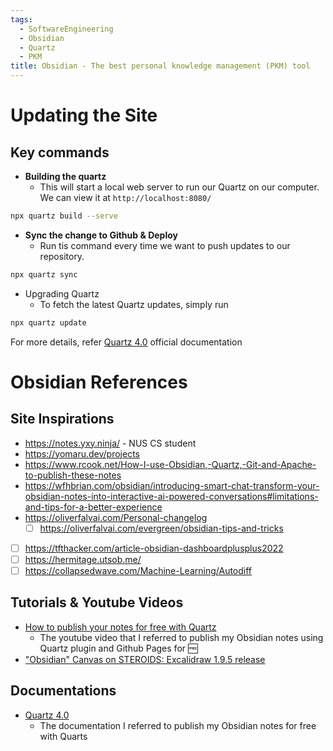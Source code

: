```yaml
---
tags:
  - SoftwareEngineering
  - Obsidian
  - Quartz
  - PKM
title: Obsidian - The best personal knowledge management (PKM) tool
---
```

# Updating the Site
## Key commands
- **Building the quartz**
	- This will start a local web server to run our Quartz on our computer. We can view it at `http://localhost:8080/`
```bash
npx quartz build --serve
```
- **Sync the change to Github & Deploy**
	- Run tis command every time we want to push updates to our repository.
```bash
npx quartz sync
```
- Upgrading Quartz
	- To fetch the latest Quartz updates, simply run
```bash
npx quartz update
```

For more details, refer  [Quartz 4.0](https://quartz.jzhao.xyz/) official documentation
# Obsidian References
## Site Inspirations
-  https://notes.yxy.ninja/ - NUS CS student 
- https://yomaru.dev/projects
- https://www.rcook.net/How-I-use-Obsidian,-Quartz,-Git-and-Apache-to-publish-these-notes
- https://wfhbrian.com/obsidian/introducing-smart-chat-transform-your-obsidian-notes-into-interactive-ai-powered-conversations#limitations-and-tips-for-a-better-experience 
- https://oliverfalvai.com/Personal-changelog
	- [ ] https://oliverfalvai.com/evergreen/obsidian-tips-and-tricks
- [ ]  https://tfthacker.com/article-obsidian-dashboardplusplus2022
- [ ] https://hermitage.utsob.me/
- [ ] https://collapsedwave.com/Machine-Learning/Autodiff

## Tutorials & Youtube Videos
- [How to publish your notes for free with Quartz](https://www.youtube.com/watch?v=6s6DT1yN4dw&t=227s)  
	- The youtube video that I referred to publish my Obsidian notes using Quartz plugin and Github Pages for 🆓
- ["Obsidian" Canvas on STEROIDS: Excalidraw 1.9.5 release](https://www.youtube.com/@VisualPKM)

## Documentations
- [Quartz 4.0](https://quartz.jzhao.xyz/) 
	- The documentation I referred to publish my Obsidian notes for free with Quarts
